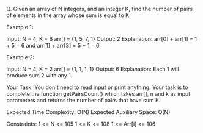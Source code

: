 Q. Given an array of N integers, and an integer K, find the number of pairs of elements in the array whose sum is equal to K.

Example 1:

Input:
N = 4, K = 6
arr[] = {1, 5, 7, 1}
Output: 2
Explanation:
arr[0] + arr[1] = 1 + 5 = 6
and arr[1] + arr[3] = 5 + 1 = 6.

Example 2:

Input:
N = 4, K = 2
arr[] = {1, 1, 1, 1}
Output: 6
Explanation:
Each 1 will produce sum 2 with any 1.

Your Task:
You don't need to read input or print anything. Your task is to complete the function getPairsCount() which takes arr[], n and k as input parameters and returns the number of pairs that have sum K.

Expected Time Complexity: O(N)
Expected Auxiliary Space: O(N)

Constraints:
1 <= N <= 105
1 <= K <= 108
1 <= Arr[i] <= 106
